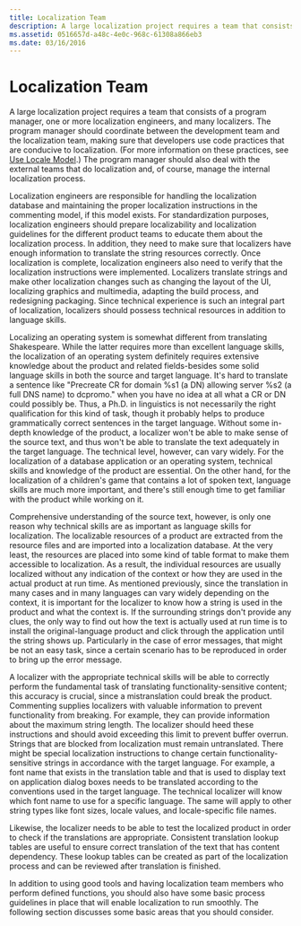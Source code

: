 ```yaml
---
title: Localization Team
description: A large localization project requires a team that consists of a program manager, one or more localization engineers, and many localizers.
ms.assetid: 0516657d-a48c-4e0c-968c-61308a866eb3
ms.date: 03/16/2016
---
```

# Localization Team

A large localization project requires a team that consists of a program manager, one or more localization engineers, and many localizers. The program manager should coordinate between the development team and the localization team, making sure that developers use code practices that are conducive to localization. (For more information on these practices, see [Use Locale Model](https://msdn.microsoft.com/en-us/goglobal/bb688121 "Use Locale Model").) The program manager should also deal with the external teams that do localization and, of course, manage the internal localization process.

Localization engineers are responsible for handling the localization database and maintaining the proper localization instructions in the commenting model, if this model exists. For standardization purposes, localization engineers should prepare localizability and localization guidelines for the different product teams to educate them about the localization process. In addition, they need to make sure that localizers have enough information to translate the string resources correctly. Once localization is complete, localization engineers also need to verify that the localization instructions were implemented. Localizers translate strings and make other localization changes such as changing the layout of the UI, localizing graphics and multimedia, adapting the build process, and redesigning packaging. Since technical experience is such an integral part of localization, localizers should possess technical resources in addition to language skills.

Localizing an operating system is somewhat different from translating Shakespeare. While the latter requires more than excellent language skills, the localization of an operating system definitely requires extensive knowledge about the product and related fields-besides some solid language skills in both the source and target language. It's hard to translate a sentence like "Precreate CR for domain %s1 (a DN) allowing server %s2 (a full DNS name) to dcpromo." when you have no idea at all what a CR or DN could possibly be. Thus, a Ph.D. in linguistics is not necessarily the right qualification for this kind of task, though it probably helps to produce grammatically correct sentences in the target language. Without some in-depth knowledge of the product, a localizer won't be able to make sense of the source text, and thus won't be able to translate the text adequately in the target language. The technical level, however, can vary widely. For the localization of a database application or an operating system, technical skills and knowledge of the product are essential. On the other hand, for the localization of a children's game that contains a lot of spoken text, language skills are much more important, and there's still enough time to get familiar with the product while working on it.

Comprehensive understanding of the source text, however, is only one reason why technical skills are as important as language skills for localization. The localizable resources of a product are extracted from the resource files and are imported into a localization database. At the very least, the resources are placed into some kind of table format to make them accessible to localization. As a result, the individual resources are usually localized without any indication of the context or how they are used in the actual product at run time. As mentioned previously, since the translation in many cases and in many languages can vary widely depending on the context, it is important for the localizer to know how a string is used in the product and what the context is. If the surrounding strings don't provide any clues, the only way to find out how the text is actually used at run time is to install the original-language product and click through the application until the string shows up. Particularly in the case of error messages, that might be not an easy task, since a certain scenario has to be reproduced in order to bring up the error message.

A localizer with the appropriate technical skills will be able to correctly perform the fundamental task of translating functionality-sensitive content; this accuracy is crucial, since a mistranslation could break the product. Commenting supplies localizers with valuable information to prevent functionality from breaking. For example, they can provide information about the maximum string length. The localizer should heed these instructions and should avoid exceeding this limit to prevent buffer overrun. Strings that are blocked from localization must remain untranslated. There might be special localization instructions to change certain functionality-sensitive strings in accordance with the target language. For example, a font name that exists in the translation table and that is used to display text on application dialog boxes needs to be translated according to the conventions used in the target language. The technical localizer will know which font name to use for a specific language. The same will apply to other string types like font sizes, locale values, and locale-specific file names.

Likewise, the localizer needs to be able to test the localized product in order to check if the translations are appropriate. Consistent translation lookup tables are useful to ensure correct translation of the text that has content dependency. These lookup tables can be created as part of the localization process and can be reviewed after translation is finished.

In addition to using good tools and having localization team members who perform defined functions, you should also have some basic process guidelines in place that will enable localization to run smoothly. The following section discusses some basic areas that you should consider.


